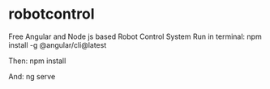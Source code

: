 # robotcontrol
Free Angular and Node js based Robot Control System
Run in terminal: npm install -g @angular/cli@latest

Then: npm install

And: ng serve
